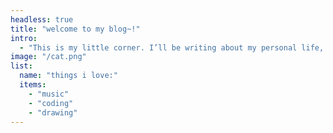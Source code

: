 ```yaml
---
headless: true
title: "welcome to my blog~!"
intro: 
  - "This is my little corner. I’ll be writing about my personal life, things I’m learning, my thoughts, and some of my creative projects. My writing isn’t the best, I’m still working on it! Just like my YouTube channel, this is my way of keeping a little diary and archiving my journey."
image: "/cat.png"
list:
  name: "things i love:"
  items: 
    - "music"
    - "coding"
    - "drawing"
---
```

